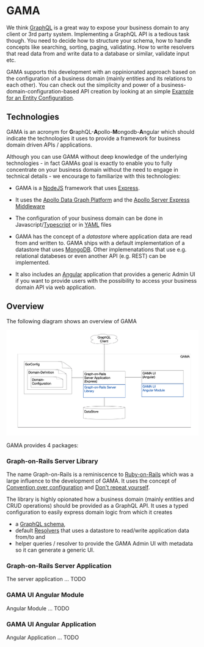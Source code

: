 # GAMA

We think [GraphQL](https://graphql.org) is a great way to expose your business domain to any client or 3rd party system. 
Implementing a GraphQL API is a tedious task though. You need to decide how to structure your schema, how to handle
concepts like searching, sorting, paging, validating. 
How to write resolvers that read data from and write data to a database or
similar, validate input etc.

GAMA supports this development with an oppinionated approach based on the configuration of a business domain 
(mainly entities and its relations to each other). You can check out the simplicity and power 
of a business-domain-configuration-based API creation by looking at an simple 
[Example for an Entity Configuration](./entity-configuration.md#example).


## Technologies 

GAMA is an acronym for **G**raphQL-**A**pollo-**M**ongodb-**A**ngular which should indicate the technologies it uses 
to provide a framework for business domain driven APIs / applications. 

Although you can use GAMA without deep knowledge of the underlying technologies - in fact GAMAs goal is exactly
to enable you to fully concentrate on your business domain without the need to engage in technical details - we 
encourage to familiarize with this technologies:

- GAMA is a [NodeJS](https://nodejs.org) framework that uses [Express](http://expressjs.com). 

- It uses the [Apollo Data Graph Platform](https://www.apollographql.com) 
and the [Apollo Server Express Middleware](https://www.apollographql.com/docs/apollo-server/)

- The configuration of your business domain can be done in Javascript/[Typescript](https://www.typescriptlang.org) or
in [YAML](https://yaml.org) files 

- GAMA has the concept of a _datastore_ where application data are read from and written to. GAMA ships with a default
implementation of a datastore that uses [MongoDB](https://www.mongodb.com/try/download/community). Other 
implemenatations that use e.g. relational databeses or even another API (e.g. REST) can be implemented.

- It also includes an [Angular](https://angular.io) application that provides a generic Admin UI if you want to 
provide users with the possibility to access your business domain API via web application.

## Overview

The following diagram shows an overview of GAMA

![GAMA Overview][overview]

[overview]: ./gama-overview.png "GAMA Overview"

GAMA provides 4 packages: 

### Graph-on-Rails Server Library

The name Graph-on-Rails is a reminiscence to [Ruby-on-Rails](https://rubyonrails.org) which was a large influence to
the development of GAMA. It uses the concept of [Convention over configuration](https://en.wikipedia.org/wiki/Convention_over_configuration) and [Don't repeat yourself](https://en.wikipedia.org/wiki/Don%27t_repeat_yourself).

The library is highly opionated how a business domain (mainly entities and CRUD operations) should be provided as
a GraphQL API. It uses a typed configuration to easily express domain logic from which it creates

  * a [GraphQL schema](https://graphql.org/graphql-js/basic-types/), 
  * default [Resolvers](https://graphql.org/learn/execution/) that uses a datastore to read/write application data from/to and
  * helper queries / resolver to provide the GAMA Admin UI with metadata so it can generate a generic UI.

### Graph-on-Rails Server Application

The server application ... TODO

### GAMA UI Angular Module

Angular Module ... TODO

### GAMA UI Angular Application

Angular Application ... TODO
